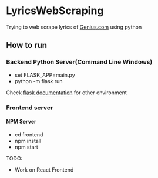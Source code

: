 # LyricsWebScraping
Trying to web scrape lyrics of [Genius.com](https://genius.com/) using python

## How to run
### Backend Python Server(Command Line Windows)
  * set FLASK_APP=main.py
  * python -m flask run

  Check [flask documentation](http://flask.pocoo.org/docs/1.0/quickstart/) for other environment

### Frontend server
 #### NPM Server
 * cd frontend
 * npm install  
 * npm start

TODO:
* Work on React Frontend
